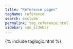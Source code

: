 ```yaml
---
title: "Reference pages"
tagName: reference
search: exclude
permalink: tag_reference.html
sidebar: sam_sidebar
---
```

{% include taglogic.html %}

